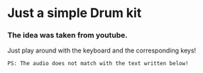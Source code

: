 <h1>Just a simple Drum kit</h1>

<h3>The idea was taken from youtube.</h3>

<p>Just play around with the keyboard and the corresponding keys!</p>
<code>PS: The audio does not match with the text written below!</code>